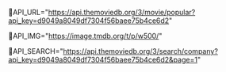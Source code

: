 📌API_URL="https://api.themoviedb.org/3/movie/popular?api_key=d9049a8049df7304f56baee75b4ce6d2"

📌API_IMG="https://image.tmdb.org/t/p/w500/"

📌API_SEARCH="https://api.themoviedb.org/3/search/company?api_key=d9049a8049df7304f56baee75b4ce6d2&page=1"